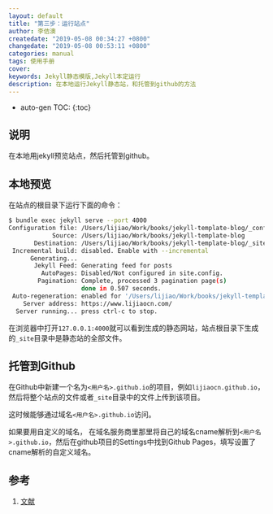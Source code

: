 ```yaml
---
layout: default
title: "第三步：运行站点"
author: 李佶澳
createdate: "2019-05-08 00:34:27 +0800"
changedate: "2019-05-08 00:53:11 +0800"
categories: manual
tags: 使用手册
cover:
keywords: Jekyll静态模版,Jekyll本定运行
description: 在本地运行Jekyll静态站，和托管到github的方法
---
```


* auto-gen TOC:
{:toc}

## 说明

在本地用jekyll预览站点，然后托管到github。

## 本地预览

在站点的根目录下运行下面的命令：

```sh
$ bundle exec jekyll serve --port 4000
Configuration file: /Users/lijiao/Work/books/jekyll-template-blog/_config.yml
            Source: /Users/lijiao/Work/books/jekyll-template-blog
       Destination: /Users/lijiao/Work/books/jekyll-template-blog/_site
 Incremental build: disabled. Enable with --incremental
      Generating...
       Jekyll Feed: Generating feed for posts
         AutoPages: Disabled/Not configured in site.config.
        Pagination: Complete, processed 3 pagination page(s)
                    done in 0.507 seconds.
 Auto-regeneration: enabled for '/Users/lijiao/Work/books/jekyll-template-blog'
    Server address: https://www.lijiaocn.com/
  Server running... press ctrl-c to stop.
```

在浏览器中打开`127.0.0.1:4000`就可以看到生成的静态网站，站点根目录下生成的`_site`目录中是静态站的全部文件。

## 托管到Github

在Github中新建一个名为`<用户名>.github.io`的项目，例如`lijiaocn.github.io`，然后将整个站点的文件或者`_site`目录中的文件上传到该项目。

这时候能够通过域名`<用户名>.github.io`访问。

如果要用自定义的域名， 在域名服务商里那里将自己的域名cname解析到`<用户名>.github.io`，然后在github项目的Settings中找到Github Pages，填写设置了cname解析的自定义域名。

## 参考

1. [文献][1]

[1]: 1.com "文献1"


